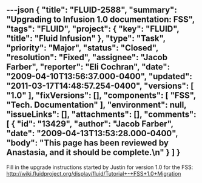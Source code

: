 ---json
{
  "title": "FLUID-2588",
  "summary": "Upgrading to Infusion 1.0 documentation: FSS",
  "tags": "FLUID",
  "project": {
    "key": "FLUID",
    "title": "Fluid Infusion"
  },
  "type": "Task",
  "priority": "Major",
  "status": "Closed",
  "resolution": "Fixed",
  "assignee": "Jacob Farber",
  "reporter": "Eli Cochran",
  "date": "2009-04-10T13:56:37.000-0400",
  "updated": "2011-03-17T14:48:57.254-0400",
  "versions": [
    "1.0"
  ],
  "fixVersions": [],
  "components": [
    "FSS",
    "Tech. Documentation"
  ],
  "environment": null,
  "issueLinks": [],
  "attachments": [],
  "comments": [
    {
      "id": "13429",
      "author": "Jacob Farber",
      "date": "2009-04-13T13:53:28.000-0400",
      "body": "This page has been reviewed by Anastasia, and it should be complete.\n"
    }
  ]
}
---
Fill in the upgrade instructions started by Justin for version 1.0 for the FSS: <http://wiki.fluidproject.org/display/fluid/Tutorial+-+FSS+1.0+Migration>

        